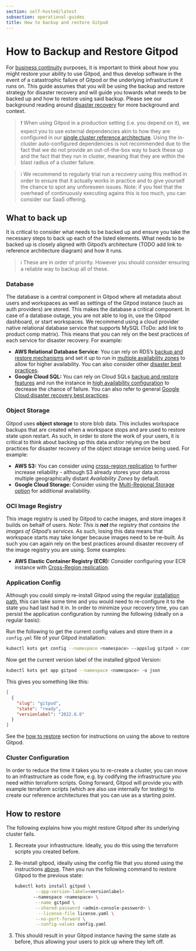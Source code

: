 ```yaml
---
section: self-hosted/latest
subsection: operational-guides
title: How to backup and restore Gitpod
---
```


<script context="module">
  export const prerender = true;
</script>

# How to Backup and Restore Gitpod

For [business continuity](https://en.wikipedia.org/wiki/Business_continuity_planning) purposes, it is important to think about how you might restore your ability to use Gitpod, and thus develop software in the event of a catastrophic failure of Gitpod or the underlying infrastructure it runs on. This guide assumes that you will be using the backup and restore strategy for disaster recovery and will guide you towards what needs to be backed up and how to restore using said backup. Please see our background reading around [disaster recovery](./disaster-recovery) for more background and context.

> ❗ When using Gitpod in a production setting (i.e. you depend on it), we expect you to use external dependencies akin to how they are configured in our [single cluster reference architecture](./reference-architecture/production-ready-single-cluster). Using the in-cluster auto-configured dependencies is not recommended due to the fact that we do not provide an out-of-the-box way to back these up and the fact that they run in cluster, meaning that they are within the blast radius of a cluster failure.

> ℹ️ We recommend to regularly trial run a recovery using this method in order to ensure that it actually works in practice and to give yourself the chance to spot any unforeseen issues. Note: if you feel that the overhead of continuously executing agains this is too much, you can consider our SaaS offering.

## What to back up

It is critical to consider what needs to be backed up and ensure you take the necessary steps to back up each of the listed elements. What needs to be backed up is closely aligned with Gitpod’s architecture (TODO add link to reference architecture diagram) and how it runs.

> ℹ️ These are in order of priority. However you should consider ensuring a reliable way to backup all of these.

### Database

The database is a central component in Gitpod where all metadata about users and workspaces as well as settings of the Gitpod instance (such as auth providers) are stored. This makes the database a critical component. In case of a database outage, you are not able to log in, use the Gitpod dashboard, or start workspaces. We recommend using a cloud provider native relational database service that supports MySQL (ToDo: add link to product comp matrix). This means that you can rely on the best practices of each service for disaster recovery. For example:

- **AWS Relational Database Service**: You can rely on RDS’s [backup and restore mechanisms](https://docs.aws.amazon.com/AmazonRDS/latest/UserGuide/CHAP_CommonTasks.BackupRestore.html) and set it up to run in [multiple availability zones](https://docs.aws.amazon.com/AmazonRDS/latest/UserGuide/create-multi-az-db-cluster.html) to allow for higher availability. You can also consider other [disaster best practices](https://medium.com/tensult/amazon-rds-disaster-recovery-8a40dd8350ea).
- **Google Cloud SQL:** You can rely on Cloud SQLs [backup and restore features](https://cloud.google.com/sql/docs/mysql/backup-recovery/backups) and run the instance in [high availability configuration](https://cloud.google.com/sql/docs/mysql/high-availability) to decrease the chance of failure. You can also refer to general [Google Cloud disaster recovery best practices](https://cloud.google.com/architecture/dr-scenarios-planning-guide).

### Object Storage

Gitpod uses **object storage** to store blob data. This includes workspace backups that are created when a workspace stops and are used to restore state upon restart. As such, in order to store the work of your users, it is critical to think about backing up this data and/or relying on the best practices for disaster recovery of the object storage service being used. For example:

- **AWS S3:** You can consider using [cross-region replication](https://docs.aws.amazon.com/AmazonS3/latest/userguide/replication.html) to further increase reliability - although S3 already stores your data across multiple geographically distant _Availability Zones_ by default.
- **Google Cloud Storage:** Consider using the [Multi-Regional Storage option](https://cloud.google.com/storage/docs/storage-classes) for additional availability.

### OCI Image Registry

This image registry is used by Gitpod to cache images, and store images it builds on behalf of users. _Note: This is **not** the registry that contains the images of Gitpod’s services._ As such, losing this data means that workspace starts may take longer because images need to be re-built. As such you can again rely on the best practices around disaster recovery of the image registry you are using. Some examples:

- **AWS Elastic Container Registry (ECR):** Consider configuring your ECR instance with [Cross-Region replication](https://docs.aws.amazon.com/AmazonECR/latest/userguide/replication.html).

### Application Config

Although you could simply re-install Gitpod using the regular [installation path](./getting-started), this can take some time and you would need to re-configure it to the state you had last had it in. In order to minimize your recovery time, you can persist the application configuration by running the following (ideally on a regular basis):

Run the following to get the current config values and store them in a `config.yml` file of your Gitpod installation:

```bash
kubectl kots get config --namespace <namespace> --appslug gitpod > config.yaml
```

Now get the current version label of the installed gitpod Version:

```bash
kubectl kots get app gitpod --namespace <namespace> -o json
```

This gives you something like this:

```json
[
  {
    "slug": "gitpod",
    "state": "ready",
    "versionlabel": "2022.6.0"
  }
]
```

See the [how to restore](backup-restore#how-to-restore) section for instructions on using the above to restore Gitpod.

### Cluster Configuration

In order to reduce the time it takes you to re-create a cluster, you can move to an infrastructure as code flow, e.g. by codifying the infrastructure you need within terraform scripts. Going forward, Gitpod will provide you with example terraform scripts (which are also use internally for testing) to create our reference architectures that you can use as a starting point.

## How to restore

The following explains how you might restore Gitpod after its underlying cluster fails.

1. Recreate your infrastructure. Ideally, you do this using the terraform scripts you created before.
2. Re-install gitpod, ideally using the config file that you stored using the instructions [above](./backup-restore#application-config). Then you run the following command to restore Gitpod to the previous state:

   ```bash
   kubectl kots install gitpod \
           --app-version-label=<versionlabel>
   	      --namespace <namespace> \
           --name gitpod \
           --shared-password <admin-console-password> \
         	--license-file license.yaml \
           --no-port-forward \
           --config-values config.yaml
   ```

3. This should result in your Gitpod instance having the same state as before, thus allowing your users to pick up where they left off.
